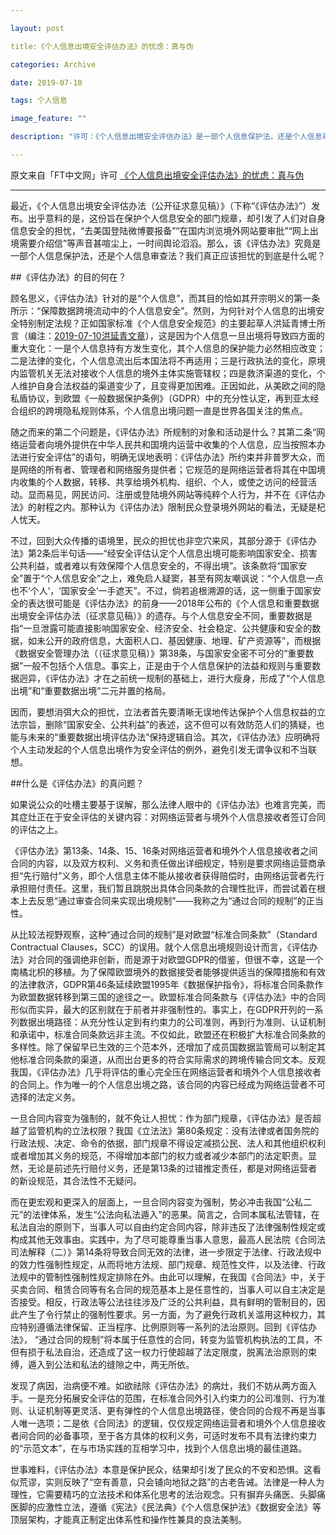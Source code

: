 ```yaml
---

layout: post

title:《个人信息出境安全评估办法》的忧虑：真与伪

categories: Archive

date: 2019-07-10

tags: 个人信息

image_feature: ""

description: "许可：《个人信息出境安全评估办法》是一部个人信息保护法，还是个人信息审查法？真正应该担忧的到底是什么？"

---
```

原文来自「FT中文网」许可
[《个人信息出境安全评估办法》的忧虑：真与伪](http://www.ftchinese.com/story/001083551?full=y)

---
最近，《个人信息出境安全评估办法（公开征求意见稿）》（下称“《评估办法》”）发布。出乎意料的是，这份旨在保护个人信息安全的部门规章，却引发了人们对自身信息安全的担忧，“去美国登陆微博要报备”“在国内浏览境外网站要审批”“网上出境需要介绍信”等声音甚喧尘上，一时间舆论滔滔。那么，该《评估办法》究竟是一部个人信息保护法，还是个人信息审查法？我们真正应该担忧的到底是什么呢？

##《评估办法》的目的何在？

顾名思义，《评估办法》针对的是“个人信息”，而其目的恰如其开宗明义的第一条所示：“保障数据跨境流动中的个人信息安全”。然则，为何针对个人信息的出境安全特别制定法规？正如国家标准《个人信息安全规范》的主要起草人洪延青博士所言（编注：[2019-07-10洪延青文章](https://mp.weixin.qq.com/s/p6KUwytdEt7jgm7I2grptw)），这是因为个人信息一旦出境将导致四方面的重大变化：一是个人信息持有方发生变化，其个人信息的保护能力必然相应改变；二是法律的变化，个人信息流出后本国法将不再适用；三是行政执法的变化，原境内监管机关无法对接收个人信息的境外主体实施管辖权；四是救济渠道的变化，个人维护自身合法权益的渠道变少了，且变得更加困难。正因如此，从美欧之间的隐私盾协议，到欧盟《一般数据保护条例》（GDPR）中的充分性认定，再到亚太经合组织的跨境隐私规则体系，个人信息出境问题一直是世界各国关注的焦点。

随之而来的第二个问题是，《评估办法》所规制的对象和活动是什么？其第二条“网络运营者向境外提供在中华人民共和国境内运营中收集的个人信息，应当按照本办法进行安全评估”的语句，明确无误地表明：《评估办法》所约束并非普罗大众，而是网络的所有者、管理者和网络服务提供者；它规范的是网络运营者将其在中国境内收集的个人数据，转移、共享给境外机构、组织、个人，或使之访问的经营活动。显而易见，网民访问、注册或登陆境外网站等纯粹个人行为，并不在《评估办法》的射程之内。那种认为《评估办法》限制民众登录境外网站的看法，无疑是杞人忧天。

不过，回到大众传播的语境里，民众的担忧也非空穴来风，其部分源于《评估办法》第2条后半句话——“经安全评估认定个人信息出境可能影响国家安全、损害公共利益，或者难以有效保障个人信息安全的，不得出境”。该条款将“国家安全”置于“个人信息安全”之上，难免启人疑窦，甚至有网友嘲讽说：“个人信息一点也不‘个人’，‘国家安全’一手遮天”。不过，倘若追根溯源的话，这一侧重于国家安全的表达很可能是《评估办法》的前身——2018年公布的《个人信息和重要数据出境安全评估办法（征求意见稿）》的遗存。与个人信息安全不同，重要数据是指“一旦泄露可能直接影响国家安全、经济安全、社会稳定、公共健康和安全的数据，如未公开的政府信息，大面积人口、基因健康、地理、矿产资源等”，而根据《数据安全管理办法（（征求意见稿）》第38条，与国家安全密不可分的“重要数据”一般不包括个人信息。事实上，正是由于个人信息保护的法益和规则与重要数据迥异，《评估办法》才在之前统一规制的基础上，进行大瘦身，形成了“个人信息出境”和“重要数据出境”二元并置的格局。

因而，要想消弭大众的担忧，立法者首先要清晰无误地传达保护个人信息权益的立法宗旨，删除“国家安全、公共利益”的表述，这不但可以有效防范人们的猜疑，也能与未来的“重要数据出境评估办法”保持逻辑自洽。其次，《评估办法》应明确将个人主动发起的个人信息出境作为安全评估的例外，避免引发无谓争议和不当联想。

##什么是《评估办法》的真问题？

如果说公众的吐槽主要基于误解，那么法律人眼中的《评估办法》也难言完美，而其症灶正在于安全评估的关键内容：对网络运营者与境外个人信息接收者签订合同的评估之上。

《评估办法》第13条、14条、15、16条对网络运营者和境外个人信息接收者之间合同的内容，以及双方权利、义务和责任做出详细规定，特别是要求网络运营商承担“先行赔付”义务，即个人信息主体不能从接收者获得赔偿时，由网络运营者先行承担赔付责任。这里，我们暂且跳脱出具体合同条款的合理性批评，而尝试着在根本上去反思“通过审查合同来实现出境规制”——我称之为“通过合同的规制”的正当性。

从比较法视野观察，这种“通过合同的规制”是对欧盟“标准合同条款”（Standard Contractual Clauses，SCC）的误用。就个人信息出境规则设计而言，《评估办法》对合同的强调绝非创新，而是源于对欧盟GDPR的借鉴，但很不幸，这是一个南橘北枳的移植。为了保障欧盟境外的数据接受者能够提供适当的保障措施和有效的法律救济，GDPR第46条延续欧盟1995年《数据保护指令》，将标准合同条款作为欧盟数据转移到第三国的途径之一。欧盟标准合同条款与《评估办法》中的合同形似而实异，最大的区别就在于前者并非强制性的。事实上，在GDPR开列的一系列数据出境路径：从充分性认定到有约束力的公司准则，再到行为准则、认证机制和承诺中，标准合同条款远非主流。不仅如此，欧盟还在积极扩大标准合同条款的多样性。除了保留早已生效的三个范本外，还增加了成员国数据监管局可以制定其他标准合同条款的渠道，从而出台更多的符合实际需求的跨境传输合同文本。反观我国，《评估办法》几乎将评估的重心完全压在网络运营者和境外个人信息接收者的合同上。作为唯一的个人信息出境之路，该合同的内容已经成为网络运营者不可选择的法定义务。

一旦合同内容变为强制的，就不免让人担忧：作为部门规章，《评估办法》是否超越了监管机构的立法权限？我国《立法法》第80条规定：没有法律或者国务院的行政法规、决定、命令的依据，部门规章不得设定减损公民、法人和其他组织权利或者增加其义务的规范，不得增加本部门的权力或者减少本部门的法定职责。显然，无论是前述先行赔付义务，还是第13条的过错推定责任，都是对网络运营者的新设规范，其合法性不无疑问。

而在更宏观和更深入的层面上，一旦合同内容变为强制，势必冲击我国“公私二元”的法律体系，发生“公法向私法遁入”的恶果。简言之，合同本属私法管辖，在私法自治的原则下，当事人可以自由约定合同内容，除非违反了法律强制性规定或构成其他无效事由。实践中，为了尽可能尊重当事人意思，最高人民法院《合同法司法解释（二）》第14条将导致合同无效的法律，进一步限定于法律、行政法规中的效力性强制性规定，从而将地方法规、部门规章、规范性文件，以及法律、行政法规中的管制性强制性规定排除在外。由此可以理解，在我国《合同法》中，关于买卖合同、租赁合同等有名合同的规范基本上是任意性的，当事人可以自主决定是否接受。相反，行政法等公法往往涉及广泛的公共利益，具有鲜明的管制目的，因此产生了令行禁止的强制性要求。另一方面，为了避免行政机关滥用这种权力，其应特别遵循法律保留、正当程序、比例原则等一系列的法治原则。回到《评估办法》， “通过合同的规制”将本属于任意性的合同，转变为监管机构执法的工具，不但有损于私法自治，还造成了这一权力行使超越了法定限度，脱离法治原则的束缚，遁入到公法和私法的缝隙之中，两无所依。

发现了病因，治病便不难。如欲祛除《评估办法》的病灶，我们不妨从两方面入手。一是充分拓展安全评估的范围，在标准合同外引入约束力的公司准则、行为准则、认证机制等更灵活、更有弹性的个人信息出境路径，使合同的合规不再是当事人唯一选项；二是依《合同法》的逻辑，仅仅规定网络运营者和境外个人信息接收者间合同的必备事项，至于各方具体的权利义务，可适时发布不具有法律约束力的“示范文本”，在与市场实践的互相学习中，找到个人信息出境的最佳道路。

世事难料，《评估办法》本意是保护民众，结果却引发了民众的不安和恐惧。这看似荒谬，实则反映了“空有善意，只会铺向地狱之路”的古老告诫。法律是一种人为理性，它需要精巧的立法技术和体系化思考的法治观念。只有摒弃头痛医、头脚痛医脚的应激性立法，遵循《宪法》《民法典》《个人信息保护法》《数据安全法》等顶层架构，才能真正制定出体系性和操作性兼具的良法美制。